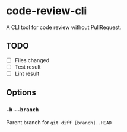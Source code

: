 # code-review-cli

A CLI tool for code review without PullRequest.

## TODO

- [ ] Files changed
- [ ] Test result
- [ ] Lint result

## Options

### `-b` `--branch`

Parent branch for `git diff [branch]..HEAD`
